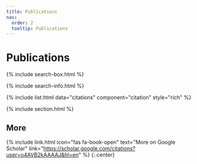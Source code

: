 ```yaml
---
title: Publications
nav:
  order: 2
  tooltip: Publications
---
```


# <i class="fas fa-book"></i>Publications

{% include search-box.html %}

{% include search-info.html %}

{% include list.html data="citations" component="citation" style="rich" %}

{% include section.html %}

## More

{%
  include link.html
  icon="fas fa-book-open"
  text="More on Google Scholar"
  link="https://scholar.google.com/citations?user=o4AVB2kAAAAJ&hl=en"
%}
{:.center}
